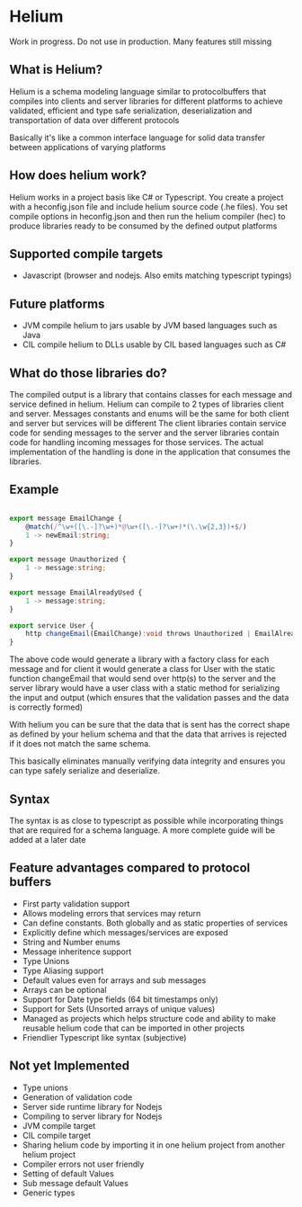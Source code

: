 # Helium

Work in progress. Do not use in production. Many features still missing

## What is Helium?

Helium is a schema modeling language similar to protocolbuffers that compiles into clients and server libraries for different platforms to achieve validated, efficient and type safe serialization, deserialization and transportation of data over different protocols

Basically it's like a common interface language for solid data transfer between applications of varying platforms

## How does helium work?

Helium works in a project basis like C# or Typescript. You create a project with a heconfig.json file and include helium source code (.he files). You set compile options in heconfig.json and then run the helium compiler (hec) to produce libraries ready to be consumed by the defined output platforms

## Supported compile targets

-   Javascript (browser and nodejs. Also emits matching typescript typings)

## Future platforms

-   JVM compile helium to jars usable by JVM based languages such as Java
-   CIL compile helium to DLLs usable by CIL based languages such as C#

## What do those libraries do?

The compiled output is a library that contains classes for each message and service defined in helium. Helium can compile to 2 types of libraries client and server.
Messages constants and enums will be the same for both client and server but services will be different
The client libraries contain service code for sending messages to the server and the server libraries contain code for handling incoming messages for those services. The actual implementation of the handling is done in the application that consumes the libraries.

## Example

```ts

export message EmailChange {
    @match(/^\w+([\.-]?\w+)*@\w+([\.-]?\w+)*(\.\w{2,3})+$/)
    1 -> newEmail:string;
}

export message Unauthorized {
    1 -> message:string;
}

export message EmailAlreadyUsed {
    1 -> message:string;
}

export service User {
	http changeEmail(EmailChange):void throws Unauthorized | EmailAlreadyUsed;
}
```

The above code would generate a library with a factory class for each message and for client it would generate a class for User with the static function changeEmail that would send over http(s) to the server and the server library would have a user class with a static method for serializing the input and output (which ensures that the validation passes and the data is correctly formed)

With helium you can be sure that the data that is sent has the correct shape as defined by your helium schema and that the data that arrives is rejected if it does not match the same schema.

This basically eliminates manually verifying data integrity and ensures you can type safely serialize and deserialize.

## Syntax

The syntax is as close to typescript as possible while incorporating things that are required for a schema language. A more complete guide will be added at a later date

## Feature advantages compared to protocol buffers

-   First party validation support
-   Allows modeling errors that services may return
-   Can define constants. Both globally and as static properties of services
-   Explicitly define which messages/services are exposed
-   String and Number enums
-   Message inheritence support
-   Type Unions
-   Type Aliasing support
-   Default values even for arrays and sub messages
-   Arrays can be optional
-   Support for Date type fields (64 bit timestamps only)
-   Support for Sets (Unsorted arrays of unique values)
-   Managed as projects which helps structure code and ability to make reusable helium code that can be imported in other projects
-   Friendlier Typescript like syntax (subjective)

## Not yet Implemented

-   Type unions
-   Generation of validation code
-   Server side runtime library for Nodejs
-   Compiling to server library for Nodejs
-   JVM compile target
-   CIL compile target
-   Sharing helium code by importing it in one helium project from another helium project
-   Compiler errors not user friendly
-   Setting of default Values
-   Sub message default Values
-   Generic types
